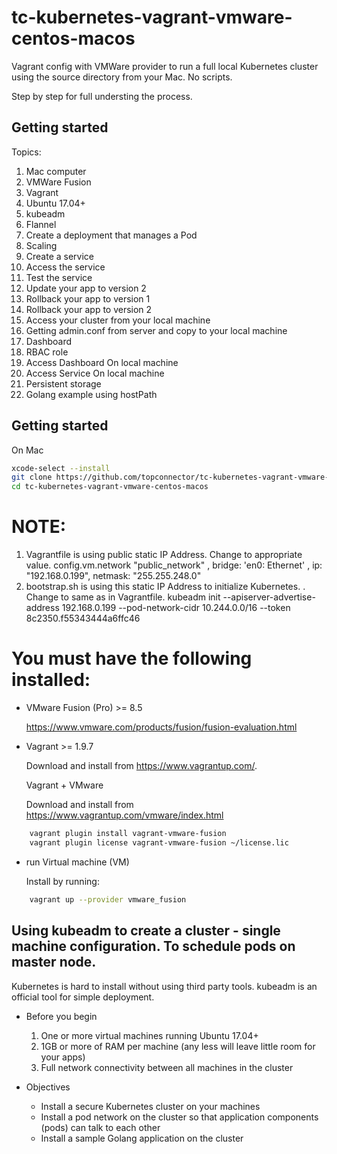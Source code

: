 # tc-kubernetes-vagrant-vmware-centos-macos

Vagrant config with VMWare provider to run a full local Kubernetes cluster using the source directory from your Mac. No scripts. 

Step by step for full understing the process.

## Getting started

Topics:

1. Mac computer
1. VMWare Fusion 
1. Vagrant
1. Ubuntu 17.04+
1. kubeadm
1. Flannel
1. Create a deployment that manages a Pod
1. Scaling
1. Create a service
1. Access the service
1. Test the service
1. Update your app to version 2
1. Rollback your app to version 1
1. Rollback your app to version 2
1. Access your cluster from your local machine
1. Getting admin.conf from server and copy to your local machine
1. Dashboard
1. RBAC role
1. Access Dashboard On local machine
1. Access Service On local machine
1. Persistent storage
1. Golang example using hostPath

## Getting started

On Mac

```bash
xcode-select --install
git clone https://github.com/topconnector/tc-kubernetes-vagrant-vmware-centos-macos.git
cd tc-kubernetes-vagrant-vmware-centos-macos
```

# NOTE:  
1. Vagrantfile is using public static IP Address. Change to appropriate value.
config.vm.network "public_network" , bridge: 'en0: Ethernet' , ip: "192.168.0.199", netmask: "255.255.248.0"
1. bootstrap.sh is using this static IP Address to initialize Kubernetes. . Change to same as in Vagrantfile.
kubeadm init --apiserver-advertise-address 192.168.0.199 --pod-network-cidr 10.244.0.0/16 --token 8c2350.f55343444a6ffc46



# You must have the following installed:

* VMware Fusion (Pro) >= 8.5
  
  https://www.vmware.com/products/fusion/fusion-evaluation.html
    
* Vagrant >= 1.9.7

  Download and install from https://www.vagrantup.com/.

  Vagrant + VMware
  
  Download and install from https://www.vagrantup.com/vmware/index.html
     
```bash
    vagrant plugin install vagrant-vmware-fusion
    vagrant plugin license vagrant-vmware-fusion ~/license.lic
```

* run Virtual machine (VM)

  Install by running: 
  
```bash
    vagrant up --provider vmware_fusion
```

## Using kubeadm to create a cluster - single machine configuration. To schedule pods on master node.

Kubernetes is hard to install without using third party tools. kubeadm is an official tool for simple deployment. 

* Before you begin
	1.	One or more virtual machines running Ubuntu 17.04+
	1.	1GB or more of RAM per machine (any less will leave little room for your apps)
	1.	Full network connectivity between all machines in the cluster

* Objectives
	* Install a secure Kubernetes cluster on your machines
	* Install a pod network on the cluster so that application components (pods) can talk to each other
	* Install a sample Golang application on the cluster


